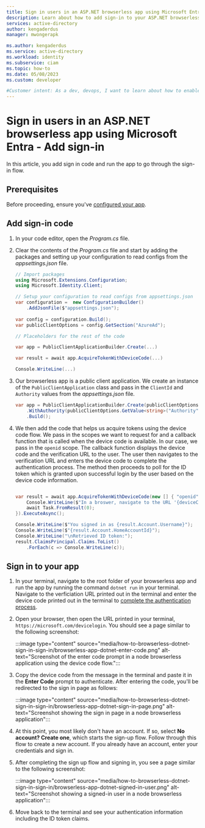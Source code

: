 ```yaml
---
title: Sign in users in an ASP.NET browserless app using Microsoft Entra - Add sign-in
description: Learn about how to add sign-in to your ASP.NET browserless app using Microsoft Entra.
services: active-directory
author: kengaderdus
manager: mwongerapk

ms.author: kengaderdus
ms.service: active-directory
ms.workload: identity
ms.subservice: ciam
ms.topic: how-to
ms.date: 05/08/2023
ms.custom: developer

#Customer intent: As a dev, devops, I want to learn about how to enable authentication in my own Node.js web app with Azure Active Directory (Azure AD) for customers tenant
---
```


# Sign in users in an ASP.NET browserless app using Microsoft Entra - Add sign-in

In this article, you add sign in code and run the app to go through the sign-in flow.

## Prerequisites

Before proceeding, ensure you've [configured your app](./how-to-browserless-app-dotnet-sign-in-prepare-app.md).

## Add sign-in code

1. In your code editor, open the *Program.cs* file.

1. Clear the contents of the *Program.cs* file and start by adding the packages and setting up your configuration to read configs from the *appsettings.json* file.

    ```csharp
    // Import packages
    using Microsoft.Extensions.Configuration;
    using Microsoft.Identity.Client;

    // Setup your configuration to read configs from appsettings.json
    var configuration =  new ConfigurationBuilder()
        .AddJsonFile($"appsettings.json");
            
    var config = configuration.Build();
    var publicClientOptions = config.GetSection("AzureAd");

    // Placeholders for the rest of the code

    var app = PublicClientApplicationBuilder.Create(...)

    var result = await app.AcquireTokenWithDeviceCode(...)

    Console.WriteLine(...)
    ```

1. Our browserless app is a public client application. We create an instance of the `PublicClientApplication` class and pass in the `ClientId` and `Authority` values from the *appsettings.json* file.

    ```csharp
    var app = PublicClientApplicationBuilder.Create(publicClientOptions.GetValue<string>("ClientId"))
        .WithAuthority(publicClientOptions.GetValue<string>("Authority"))
        .Build();
    ```

1. We then add the code that helps us acquire tokens using the device code flow. We pass in the scopes we want to request for and a callback function that is called when the device code is available. In our case, we pass in the `openid` scope. The callback function displays the device code and the verification URL to the user. The user then navigates to the verification URL and enters the device code to complete the authentication process. The method then proceeds to poll for the ID token which is granted upon successful login by the user based on the device code information.

    ```csharp

    var result = await app.AcquireTokenWithDeviceCode(new [] { "openid" }, async deviceCode => {
        Console.WriteLine($"In a broswer, navigate to the URL '{deviceCode.VerificationUrl}' and enter the code '{deviceCode.UserCode}'");
        await Task.FromResult(0);
    }).ExecuteAsync();

    Console.WriteLine($"You signed in as {result.Account.Username}");
    Console.WriteLine($"{result.Account.HomeAccountId}");
    Console.WriteLine("\nRetrieved ID token:");
    result.ClaimsPrincipal.Claims.ToList()
        .ForEach(c => Console.WriteLine(c));
    ``` 

## Sign in to your app

1. In your terminal, navigate to the root folder of your browserless app and run the app by running the command `dotnet run` in your terminal. Navigate to the verficiation URL printed out in the terminal and enter the device code printed out in the terminal to [complete the authentication process](how-to-browserless-dotnet-sign-in-sign-in.md).

1. Open your browser, then open the URL printed in your terminal, `https://microsoft.com/devicelogin`. You should see a page similar to the following screenshot:

     :::image type="content" source="media/how-to-browserless-dotnet-sign-in-sign-in/browserless-app-dotnet-enter-code.png" alt-text="Screenshot of the enter code prompt in a node browserless application using the device code flow.":::

1. Copy the device code from the message in the terminal and paste it in the **Enter Code** prompt to authenticate. After entering the code, you'll be redirected to the sign in page as follows:

     :::image type="content" source="media/how-to-browserless-dotnet-sign-in-sign-in/browserless-app-dotnet-sign-in-page.png" alt-text="Screenshot showing the sign in page in a node browserless application":::

1. At this point, you most likely don't have an account. If so, select **No account? Create one**, which starts the sign-up flow. Follow through this flow to create a new account. If you already have an account, enter your credentials and sign in.

1. After completing the sign up flow and signing in, you see a page similar to the following screenshot:

     :::image type="content" source="media/how-to-browserless-dotnet-sign-in-sign-in/browserless-app-dotnet-signed-in-user.png" alt-text="Screenshot showing a signed-in user in a node browserless application":::

1. Move back to the terminal and see your authentication information including the ID token claims.
